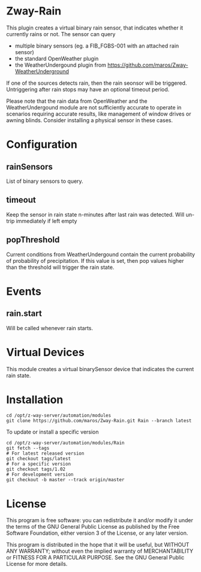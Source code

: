 # Zway-Rain

This plugin creates a virtual binary rain sensor, that indicates whether it 
currently rains or not. The sensor can query 

* multiple binary sensors (eg. a FIB_FGBS-001 with an attached rain sensor)
* the standard OpenWeather plugin
* the WeatherUndergound plugin from https://github.com/maros/Zway-WeatherUnderground

If one of the sources detects rain, then the rain seonsor will be triggered.
Untriggering after rain stops may have an optional timeout period.

Please note that the rain data from OpenWeather and the WeatherUndergound
module are not sufficiently accurate to operate in scenarios requiring 
accurate results, like management of window drives or awning blinds. Consider
installing a physical sensor in these cases.

# Configuration

## rainSensors

List of binary sensors to query.

## timeout

Keep the sensor in rain state n-minutes after last rain was detected. Will
un-trip immediately if left empty

## popThreshold

Current conditions from WeatherUndergound contain the current probability
of probability of precipitation. If this value is set, then pop values higher
than the threshold will trigger the rain state.

# Events

## rain.start

Will be called whenever rain starts.

# Virtual Devices

This module creates a virtual binarySensor device that indicates the current
rain state.

# Installation

```shell
cd /opt/z-way-server/automation/modules
git clone https://github.com/maros/Zway-Rain.git Rain --branch latest
```

To update or install a specific version
```shell
cd /opt/z-way-server/automation/modules/Rain
git fetch --tags
# For latest released version
git checkout tags/latest
# For a specific version
git checkout tags/1.02
# For development version
git checkout -b master --track origin/master
```

# License

This program is free software: you can redistribute it and/or modify
it under the terms of the GNU General Public License as published by
the Free Software Foundation, either version 3 of the License, or any 
later version.

This program is distributed in the hope that it will be useful,
but WITHOUT ANY WARRANTY; without even the implied warranty of
MERCHANTABILITY or FITNESS FOR A PARTICULAR PURPOSE. See the
GNU General Public License for more details.
